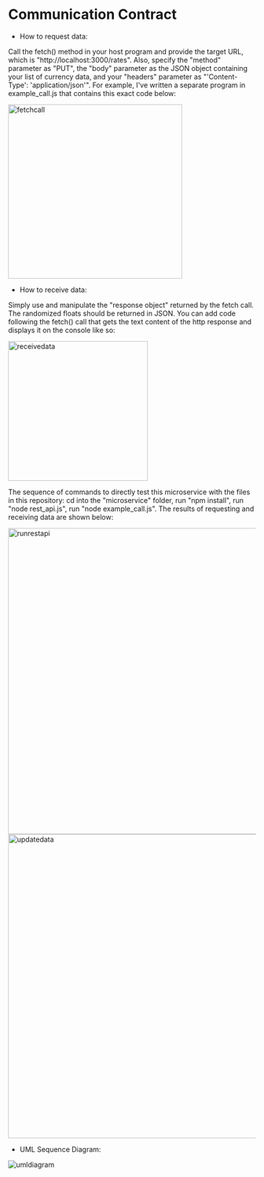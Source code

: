 # Communication Contract

* How to request data:

Call the fetch() method in your host program and provide the target URL, which is "http://localhost:3000/rates". Also, specify the "method" parameter as "PUT", the "body" parameter as the JSON object 
containing your list of currency data, and your "headers" parameter as "'Content-Type': 'application/json'". 
For example, I've written a separate program in example_call.js that contains this exact code below:

<img width="354" alt="fetchcall" src="https://user-images.githubusercontent.com/86948190/218544779-ea6b3968-e977-4cdc-beac-f1798505173c.PNG">

* How to receive data: 

Simply use and manipulate the "response object" returned by the fetch call. The randomized floats should be returned in JSON. 
You can add code following the fetch() call that gets the text content of the http response and displays it on the console like so: 

<img width="284" alt="receivedata" src="https://user-images.githubusercontent.com/86948190/218544819-c3c34803-370b-42c5-8784-785def0f68bc.PNG">

The sequence of commands to directly test this microservice with the files in this repository: 
cd into the "microservice" folder, run "npm install", run "node rest_api.js", run "node example_call.js". The results of requesting and receiving data 
are shown below: 

<img width="622" alt="runrestapi" src="https://user-images.githubusercontent.com/86948190/218544559-c655e1c8-007d-4329-a06d-eee117a43f32.PNG">

<img width="618" alt="updatedata" src="https://user-images.githubusercontent.com/86948190/218544687-c4c59224-edde-405f-a900-3e8bd1d08bb9.PNG">



* UML Sequence Diagram: 

![umldiagram](https://user-images.githubusercontent.com/86948190/218551350-3d66d907-4d53-4f54-be3b-c2c5ae4fcc78.PNG)
